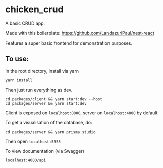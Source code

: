 # chicken_crud

A basic CRUD app.

Made with this boilerplate: https://github.com/LandazuriPaul/nest-react

Features a super basic frontend for demonstration purposes.

## To use:

In the root directory, install via yarn

```
yarn install
```

Then just run everything as dev.

```
cd packages/client && yarn start:dev --host
cd packages/server && yarn start:dev
```

Client is exposed on `localhost:8000`, server on `localhost:4000` by default

To get a visualisation of the database, do:

```
cd packages/server && yarn prisma studio
```

Then open `localhost:5555`

To view documentation (via Swagger)

```
localhost:4000/api
```
